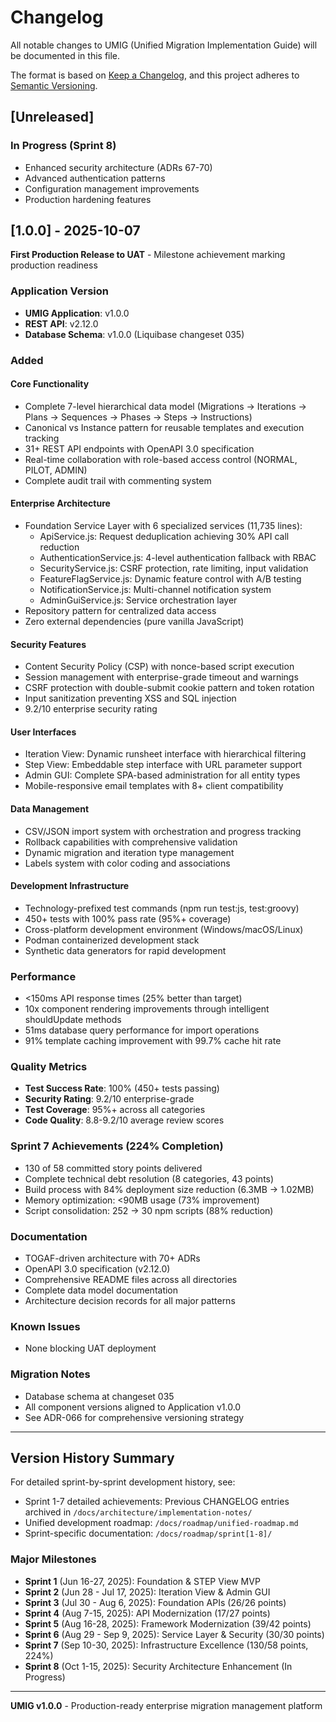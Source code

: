 # Changelog

All notable changes to UMIG (Unified Migration Implementation Guide) will be documented in this file.

The format is based on [Keep a Changelog](https://keepachangelog.com/en/1.0.0/),
and this project adheres to [Semantic Versioning](https://semver.org/spec/v2.0.0.html).

## [Unreleased]

### In Progress (Sprint 8)

- Enhanced security architecture (ADRs 67-70)
- Advanced authentication patterns
- Configuration management improvements
- Production hardening features

## [1.0.0] - 2025-10-07

**First Production Release to UAT** - Milestone achievement marking production readiness

### Application Version

- **UMIG Application**: v1.0.0
- **REST API**: v2.12.0
- **Database Schema**: v1.0.0 (Liquibase changeset 035)

### Added

#### Core Functionality

- Complete 7-level hierarchical data model (Migrations → Iterations → Plans → Sequences → Phases → Steps → Instructions)
- Canonical vs Instance pattern for reusable templates and execution tracking
- 31+ REST API endpoints with OpenAPI 3.0 specification
- Real-time collaboration with role-based access control (NORMAL, PILOT, ADMIN)
- Complete audit trail with commenting system

#### Enterprise Architecture

- Foundation Service Layer with 6 specialized services (11,735 lines):
  - ApiService.js: Request deduplication achieving 30% API call reduction
  - AuthenticationService.js: 4-level authentication fallback with RBAC
  - SecurityService.js: CSRF protection, rate limiting, input validation
  - FeatureFlagService.js: Dynamic feature control with A/B testing
  - NotificationService.js: Multi-channel notification system
  - AdminGuiService.js: Service orchestration layer
- Repository pattern for centralized data access
- Zero external dependencies (pure vanilla JavaScript)

#### Security Features

- Content Security Policy (CSP) with nonce-based script execution
- Session management with enterprise-grade timeout and warnings
- CSRF protection with double-submit cookie pattern and token rotation
- Input sanitization preventing XSS and SQL injection
- 9.2/10 enterprise security rating

#### User Interfaces

- Iteration View: Dynamic runsheet interface with hierarchical filtering
- Step View: Embeddable step interface with URL parameter support
- Admin GUI: Complete SPA-based administration for all entity types
- Mobile-responsive email templates with 8+ client compatibility

#### Data Management

- CSV/JSON import system with orchestration and progress tracking
- Rollback capabilities with comprehensive validation
- Dynamic migration and iteration type management
- Labels system with color coding and associations

#### Development Infrastructure

- Technology-prefixed test commands (npm run test:js, test:groovy)
- 450+ tests with 100% pass rate (95%+ coverage)
- Cross-platform development environment (Windows/macOS/Linux)
- Podman containerized development stack
- Synthetic data generators for rapid development

### Performance

- <150ms API response times (25% better than target)
- 10x component rendering improvements through intelligent shouldUpdate methods
- 51ms database query performance for import operations
- 91% template caching improvement with 99.7% cache hit rate

### Quality Metrics

- **Test Success Rate**: 100% (450+ tests passing)
- **Security Rating**: 9.2/10 enterprise-grade
- **Test Coverage**: 95%+ across all categories
- **Code Quality**: 8.8-9.2/10 average review scores

### Sprint 7 Achievements (224% Completion)

- 130 of 58 committed story points delivered
- Complete technical debt resolution (8 categories, 43 points)
- Build process with 84% deployment size reduction (6.3MB → 1.02MB)
- Memory optimization: <90MB usage (73% improvement)
- Script consolidation: 252 → 30 npm scripts (88% reduction)

### Documentation

- TOGAF-driven architecture with 70+ ADRs
- OpenAPI 3.0 specification (v2.12.0)
- Comprehensive README files across all directories
- Complete data model documentation
- Architecture decision records for all major patterns

### Known Issues

- None blocking UAT deployment

### Migration Notes

- Database schema at changeset 035
- All component versions aligned to Application v1.0.0
- See ADR-066 for comprehensive versioning strategy

---

## Version History Summary

For detailed sprint-by-sprint development history, see:

- Sprint 1-7 detailed achievements: Previous CHANGELOG entries archived in `/docs/architecture/implementation-notes/`
- Unified development roadmap: `/docs/roadmap/unified-roadmap.md`
- Sprint-specific documentation: `/docs/roadmap/sprint[1-8]/`

### Major Milestones

- **Sprint 1** (Jun 16-27, 2025): Foundation & STEP View MVP
- **Sprint 2** (Jun 28 - Jul 17, 2025): Iteration View & Admin GUI
- **Sprint 3** (Jul 30 - Aug 6, 2025): Foundation APIs (26/26 points)
- **Sprint 4** (Aug 7-15, 2025): API Modernization (17/27 points)
- **Sprint 5** (Aug 16-28, 2025): Framework Modernization (39/42 points)
- **Sprint 6** (Aug 29 - Sep 9, 2025): Service Layer & Security (30/30 points)
- **Sprint 7** (Sep 10-30, 2025): Infrastructure Excellence (130/58 points, 224%)
- **Sprint 8** (Oct 1-15, 2025): Security Architecture Enhancement (In Progress)

---

**UMIG v1.0.0** - Production-ready enterprise migration management platform
